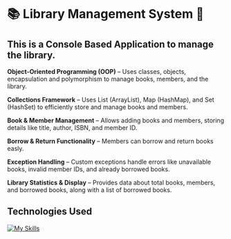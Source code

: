 
# :books: Library Management System :ledger:
## This is a Console Based Application to manage the library.

**Object-Oriented Programming (OOP)** – Uses classes, objects, encapsulation and polymorphism to manage books, members, and the library.

**Collections Framework** – Uses List (ArrayList), Map (HashMap), and Set (HashSet) to efficiently store and manage books and members.

**Book & Member Management** – Allows adding books and members, storing details like title, author, ISBN, and member ID.

**Borrow & Return Functionality** – Members can borrow and return books easly.

**Exception Handling** – Custom exceptions handle errors like unavailable books, invalid member IDs, and already borrowed books.

**Library Statistics & Display** – Provides data about total books, members, and borrowed books, along with a list of borrowed books.


## Technologies Used

[![My Skills](https://skillicons.dev/icons?i=java)](https://skillicons.dev)
